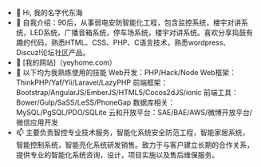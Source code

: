 - 👋 Hi, 我的名字代东海
- 👀 自我介绍：90后，从事弱电安防智能化工程，包含监控系统，楼宇对讲系统，LED系统，广播音箱系统，停车场系统，楼宇对讲系统。喜欢分享捣鼓有趣的代码，熟悉HTML、CSS、PHP、C语言技术，熟悉wordpress、 Discuz!论坛社区产品。
- 🌱 [我的网站]（yeyhome.com）
- 💞️ 以下均为我熟练使用的技能
Web开发：PHP/Hack/Node
Web框架：ThinkPHP/Yaf/Yii/Laravel/LazyPHP
前端框架：Bootstrap/AngularJS/EmberJS/HTML5/Cocos2dJS/ionic
前端工具：Bower/Gulp/SaSS/LeSS/PhoneGap
数据库相关：MySQL/PgSQL/PDO/SQLite
云和开放平台：SAE/BAE/AWS/微博开放平台/微信应用开发
- 📫 主要负责智控专业技术服务，智能化系统安全防范工程，智能家居系统，智能控制系统，智能亮化系统研发销售。致力于与客户建立长期的合作关系，提供专业的智能化系统咨询，设计，项目实施以及售后维保服务。

<!---
yeyinghai/yeyinghai is a ✨ special ✨ repository because its `README.md` (this file) appears on your GitHub profile.
You can click the Preview link to take a look at your changes.
--->
